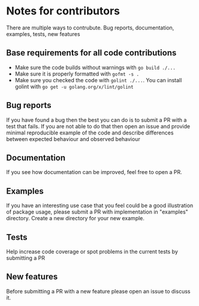 # Notes for contributors

There are multiple ways to contrubute. Bug reports, documentation, examples, tests, new features

## Base requirements for all code contributions
* Make sure the code builds without warnings with `go build ./...`
* Make sure it is properly formatted with `gofmt -s .`
* Make sure you checked the code with `golint ./...`. You can install golint with `go get -u golang.org/x/lint/golint`

## Bug reports
If you have found a bug then the best you can do is to submit a PR with a test that fails.
If you are not able to do that then open an issue and provide minimal reproducible example of the code
and describe differences between expected behaviour and observed behaviour

## Documentation
If you see how documentation can be improved, feel free to open a PR.

## Examples
If you have an interesting use case that you feel could be a good illustration of package usage, please
submit a PR with implementation in "examples" directory. Create a new directory for your new example.

## Tests
Help increase code coverage or spot problems in the current tests by submitting a PR

## New features
Before submitting a PR with a new feature please open an issue to discuss it.
